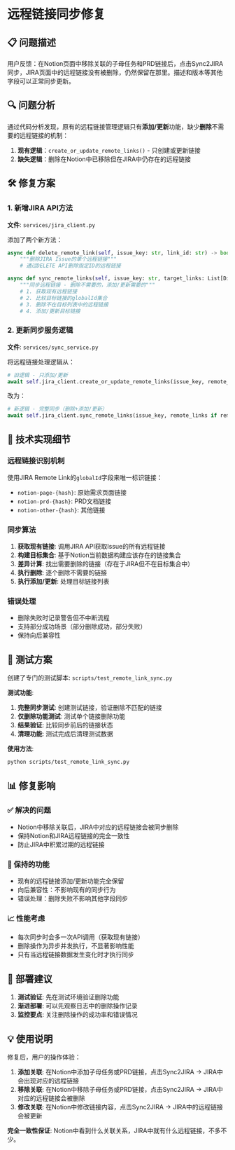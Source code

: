 # 远程链接同步修复

## 📋 问题描述

用户反馈：在Notion页面中移除关联的子母任务和PRD链接后，点击Sync2JIRA同步，JIRA页面中的远程链接没有被删除，仍然保留在那里。描述和版本等其他字段可以正常同步更新。

## 🔍 问题分析

通过代码分析发现，原有的远程链接管理逻辑只有**添加/更新**功能，缺少**删除**不需要的远程链接的机制：

1. **现有逻辑**：`create_or_update_remote_links()` - 只创建或更新链接
2. **缺失逻辑**：删除在Notion中已移除但在JIRA中仍存在的远程链接

## 🛠️ 修复方案

### 1. 新增JIRA API方法

**文件**: `services/jira_client.py`

添加了两个新方法：

```python
async def delete_remote_link(self, issue_key: str, link_id: str) -> bool:
    """删除JIRA Issue的单个远程链接"""
    # 通过DELETE API删除指定ID的远程链接

async def sync_remote_links(self, issue_key: str, target_links: List[Dict[str, Any]]) -> bool:
    """同步远程链接 - 删除不需要的，添加/更新需要的"""
    # 1. 获取现有远程链接
    # 2. 比较目标链接的globalId集合
    # 3. 删除不在目标列表中的远程链接
    # 4. 添加/更新目标链接
```

### 2. 更新同步服务逻辑

**文件**: `services/sync_service.py`

将远程链接处理逻辑从：
```python
# 旧逻辑 - 只添加/更新
await self.jira_client.create_or_update_remote_links(issue_key, remote_links)
```

改为：
```python
# 新逻辑 - 完整同步（删除+添加/更新）
await self.jira_client.sync_remote_links(issue_key, remote_links if remote_links else [])
```

## 🔧 技术实现细节

### 远程链接识别机制

使用JIRA Remote Link的`globalId`字段来唯一标识链接：
- `notion-page-{hash}`: 原始需求页面链接
- `notion-prd-{hash}`: PRD文档链接  
- `notion-other-{hash}`: 其他链接

### 同步算法

1. **获取现有链接**: 调用JIRA API获取Issue的所有远程链接
2. **构建目标集合**: 基于Notion当前数据构建应该存在的链接集合
3. **差异计算**: 找出需要删除的链接（存在于JIRA但不在目标集合中）
4. **执行删除**: 逐个删除不需要的链接
5. **执行添加/更新**: 处理目标链接列表

### 错误处理

- 删除失败时记录警告但不中断流程
- 支持部分成功场景（部分删除成功，部分失败）
- 保持向后兼容性

## 🧪 测试方案

创建了专门的测试脚本: `scripts/test_remote_link_sync.py`

**测试功能**:
1. **完整同步测试**: 创建测试链接，验证删除不匹配的链接
2. **仅删除功能测试**: 测试单个链接删除功能
3. **结果验证**: 比较同步前后的链接状态
4. **清理功能**: 测试完成后清理测试数据

**使用方法**:
```bash
python scripts/test_remote_link_sync.py
```

## 📊 修复影响

### ✅ 解决的问题
- Notion中移除关联后，JIRA中对应的远程链接会被同步删除
- 保持Notion和JIRA远程链接的完全一致性
- 防止JIRA中积累过期的远程链接

### 🔄 保持的功能
- 现有的远程链接添加/更新功能完全保留
- 向后兼容性：不影响现有的同步行为
- 错误处理：删除失败不影响其他字段同步

### 📈 性能考虑
- 每次同步时会多一次API调用（获取现有链接）
- 删除操作为异步并发执行，不显著影响性能
- 只有当远程链接数据发生变化时才执行同步

## 🚀 部署建议

1. **测试验证**: 先在测试环境验证删除功能
2. **渐进部署**: 可以先观察日志中的删除操作记录
3. **监控要点**: 关注删除操作的成功率和错误情况

## 💡 使用说明

修复后，用户的操作体验：

1. **添加关联**: 在Notion中添加子母任务或PRD链接，点击Sync2JIRA → JIRA中会出现对应的远程链接
2. **移除关联**: 在Notion中移除子母任务或PRD链接，点击Sync2JIRA → JIRA中对应的远程链接会被删除
3. **修改关联**: 在Notion中修改链接内容，点击Sync2JIRA → JIRA中的远程链接会被更新

**完全一致性保证**: Notion中看到什么关联关系，JIRA中就有什么远程链接，不多不少。